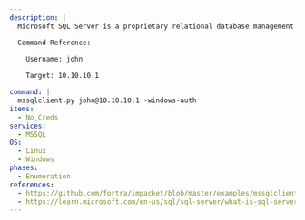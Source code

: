 ```yaml
---
description: |
  Microsoft SQL Server is a proprietary relational database management system developed by Microsoft. mssqlclient.py is a Python script that allows a user to connect to a mssql server. The following command will login to the MSSQL server using Windows authentication.

  Command Reference:

    Username: john
    
    Target: 10.10.10.1

command: |
  mssqlclient.py john@10.10.10.1 -windows-auth
items:
  - No_Creds
services:
  - MSSQL
OS:
  - Linux
  - Windows
phases:
  - Enumeration
references:
  - https://github.com/fortra/impacket/blob/master/examples/mssqlclient.py
  - https://learn.microsoft.com/en-us/sql/sql-server/what-is-sql-server?view=sql-server-ver16
---
```

